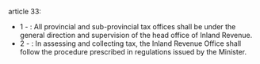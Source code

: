 article 33: 

<ul>
			<li>1 - : All provincial and sub-provincial tax offices shall be under the general direction and supervision of the head office of Inland Revenue. <ul>
			</ul></li>			<li>2 - : In assessing and collecting tax, the Inland Revenue Office shall follow the procedure prescribed in regulations issued by the Minister. <ul>
			</ul></li></ul>